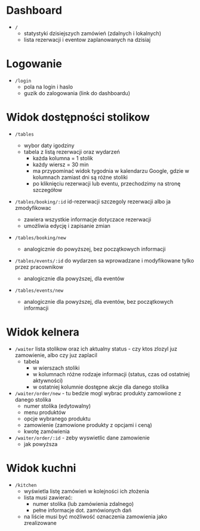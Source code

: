 # Dashboard

- `/`
  - statystyki dzisiejszych zamówień (zdalnych i lokalnych)
  - lista rezerwacji i eventow zaplanowanych na dzisiaj

# Logowanie

- `/login`
  - pola na login i haslo
  - guzik do zalogowania (link do dashboardu)

# Widok dostępności stolikow

- `/tables`

  - wybor daty igodziny
  - tabela z listą rezerwacji oraz wydarzeń
    - każda kolumna = 1 stolik
    - każdy wiersz = 30 min
    - ma przypominać widok tygodnia w kalendarzu Google, gdzie w kolumnach zamiast dni są różne stoliki
    - po kliknięciu rezerwacji lub eventu, przechodzimy na stronę szczegółow

- `/tables/booking/:id` id-rezerwacji szczegoly rezerwacji albo ja zmodyfikowac
  - zawiera wszystkie informacje dotyczace rezerwacji
  - umożliwia edycję i zapisanie zmian
- `/tables/booking/new`
  - analogicznie do powyższej, bez początkowych informacji
- `/tables/events/:id` do wydarzen sa wprowadzane i modyfikowane tylko przez pracownikow
  - analogicznie dla powyższej, dla eventów
- `/tables/events/new`
  - analogicznie dla powyższej, dla eventów, bez początkowych informacji

# Widok kelnera

- `/waiter` lista stolikow oraz ich aktualny status - czy ktos zlozyl juz zamowienie, albo czy juz zaplacil
  - tabela
    - w wierszach stoliki
    - w kolumnach różne rodzaje informacji (status, czas od ostatniej aktywności)
    - w ostatniej kolumnie dostępne akcje dla danego stolika
- `/waiter/order/new` - tu bedzie mogl wybrac produkty zamowiione z danego stolika
  - numer stolika (edytowalny)
  - menu produktów
  - opcje wybranego produktu
  - zamowienie (zamowione produkty z opcjami i ceną)
  - kwotę zamówienia
- `/waiter/order/:id` - zeby wyswietlic dane zamowienie
  - jak powyższa

# Widok kuchni

- `/kitchen`
  - wyświetla listę zamówień w kolejności ich złożenia
  - lista musi zawierać:
    - numer stolika (lub zamówienia zdalnego)
    - pełne informacje dot. zamówionych dań
  - na liście musi być możliwość oznaczenia zamowienia jako zrealizowane